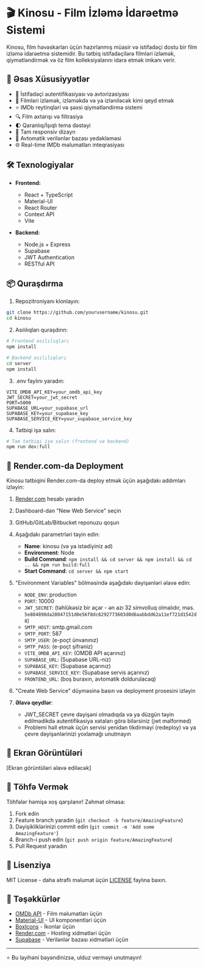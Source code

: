 # 🎬 Kinosu - Film İzləmə İdarəetmə Sistemi

Kinosu, film həvəskarları üçün hazırlanmış müasir və istifadəçi dostu bir film izləmə idarəetmə sistemidir. Bu tətbiq istifadəçilərə filmləri izləmək, qiymətləndirmək və öz film kolleksiyalarını idarə etmək imkanı verir.

## 🚀 Əsas Xüsusiyyətlər

- 🔐 İstifadəçi autentifikasiyası və avtorizasiyası
- 🎯 Filmləri izləmək, izləməkdə və ya izləniləcək kimi qeyd etmək
- ⭐ IMDb reytinqləri və şəxsi qiymətləndirmə sistemi
- 🔍 Film axtarışı və filtrasiya
- 🌓 Qaranlıq/İşıqlı tema dəstəyi
- 📱 Tam responsiv dizayn
- 🔄 Avtomatik verilənlər bazası yedəkləməsi
- 🌐 Real-time IMDb məlumatları inteqrasiyası

## 🛠️ Texnologiyalar

- **Frontend:**
  - React + TypeScript
  - Material-UI
  - React Router
  - Context API
  - Vite

- **Backend:**
  - Node.js + Express
  - Supabase
  - JWT Authentication
  - RESTful API

## 📦 Quraşdırma

1. Repozitroniyanı klonlayın:
```bash
git clone https://github.com/yourusername/kinosu.git
cd kinosu
```

2. Asılılıqları quraşdırın:
```bash
# Frontend asılılıqları
npm install

# Backend asılılıqları
cd server
npm install
```

3. .env faylını yaradın:
```env
VITE_OMDB_API_KEY=your_omdb_api_key
JWT_SECRET=your_jwt_secret
PORT=5000
SUPABASE_URL=your_supabase_url
SUPABASE_KEY=your_supabase_key
SUPABASE_SERVICE_KEY=your_supabase_service_key
```

4. Tətbiqi işə salın:
```bash
# Tam tətbiqi işə salın (frontend və backend)
npm run dev:full
```

## 🚀 Render.com-da Deployment

Kinosu tətbiqini Render.com-da deploy etmək üçün aşağıdakı addımları izləyin:

1. [Render.com](https://render.com) hesabı yaradın
2. Dashboard-dan "New Web Service" seçin
3. GitHub/GitLab/Bitbucket reponuzu qoşun
4. Aşağıdakı parametrləri təyin edin:
   - **Name**: kinosu (və ya istədiyiniz ad)
   - **Environment**: Node
   - **Build Command**: `npm install && cd server && npm install && cd .. && npm run build:full`
   - **Start Command**: `cd server && npm start`
   
5. "Environment Variables" bölməsində aşağıdakı dəyişənləri əlavə edin:
   - `NODE_ENV`: production
   - `PORT`: 10000
   - `JWT_SECRET`: (təhlükəsiz bir açar - ən azı 32 simvolluq olmalıdır, məs. `5e884898da28047151d0e56f8dc6292773603d0d6aabbdd62a11ef721d1542d8`)
   - `SMTP_HOST`: smtp.gmail.com
   - `SMTP_PORT`: 587
   - `SMTP_USER`: (e-poçt ünvanınız)
   - `SMTP_PASS`: (e-poçt şifrəniz)
   - `VITE_OMDB_API_KEY`: (OMDB API açarınız)
   - `SUPABASE_URL`: (Supabase URL-niz)
   - `SUPABASE_KEY`: (Supabase açarınız)
   - `SUPABASE_SERVICE_KEY`: (Supabase servis açarınız)
   - `FRONTEND_URL`: (boş buraxın, avtomatik doldurulacaq)

6. "Create Web Service" düyməsinə basın və deployment prosesini izləyin

7. **Əlavə qeydlər**:
   - JWT_SECRET çevre dəyişəni olmadıqda və ya düzgün təyin edilmədikdə autentifikasiya xətaları görə bilərsiniz (jwt malformed)
   - Problemi həll etmək üçün servisi yenidən tikdirməyi (redeploy) və ya çevre dəyişənlərinizi yoxlamağı unutmayın

## 📸 Ekran Görüntüləri

[Ekran görüntüləri əlavə ediləcək]

## 🤝 Töhfə Vermək

Töhfələr həmişə xoş qarşılanır! Zəhmət olmasa:

1. Fork edin
2. Feature branch yaradın (`git checkout -b feature/AmazingFeature`)
3. Dəyişikliklərinizi commit edin (`git commit -m 'Add some AmazingFeature'`)
4. Branch-i push edin (`git push origin feature/AmazingFeature`)
5. Pull Request yaradın

## 📝 Lisenziya

MIT License - daha ətraflı məlumat üçün [LICENSE](LICENSE) faylına baxın.

## 🙏 Təşəkkürlər

- [OMDb API](http://www.omdbapi.com/) - Film məlumatları üçün
- [Material-UI](https://mui.com/) - UI komponentləri üçün
- [BoxIcons](https://boxicons.com/) - İkonlar üçün
- [Render.com](https://render.com) - Hosting xidmətləri üçün
- [Supabase](https://supabase.com) - Verilənlər bazası xidmətləri üçün

---

⭐ Bu layihəni bəyəndinizsə, ulduz verməyi unutmayın! 